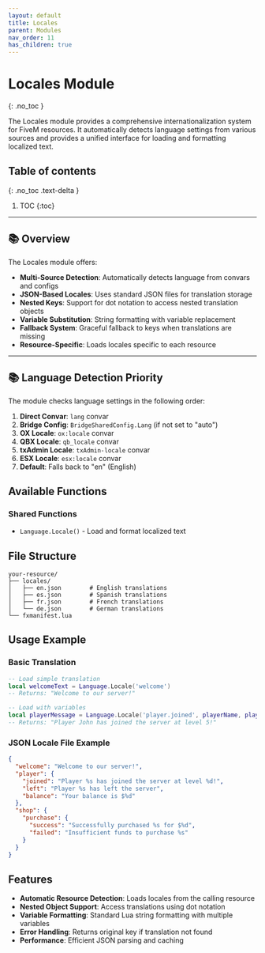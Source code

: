 ```yaml
---
layout: default
title: Locales
parent: Modules
nav_order: 11
has_children: true
---
```


# Locales Module
{: .no_toc }

The Locales module provides a comprehensive internationalization system for FiveM resources. It automatically detects language settings from various sources and provides a unified interface for loading and formatting localized text.

## Table of contents
{: .no_toc .text-delta }

1. TOC
{:toc}

---

## 📚 Overview

The Locales module offers:

- **Multi-Source Detection**: Automatically detects language from convars and configs
- **JSON-Based Locales**: Uses standard JSON files for translation storage
- **Nested Keys**: Support for dot notation to access nested translation objects
- **Variable Substitution**: String formatting with variable replacement
- **Fallback System**: Graceful fallback to keys when translations are missing
- **Resource-Specific**: Loads locales specific to each resource

---

## 📚 Language Detection Priority

The module checks language settings in the following order:

1. **Direct Convar**: `lang` convar
2. **Bridge Config**: `BridgeSharedConfig.Lang` (if not set to "auto")
3. **OX Locale**: `ox:locale` convar
4. **QBX Locale**: `qb_locale` convar  
5. **txAdmin Locale**: `txAdmin-locale` convar
6. **ESX Locale**: `esx:locale` convar
7. **Default**: Falls back to "en" (English)

## Available Functions

### Shared Functions
- `Language.Locale()` - Load and format localized text

## File Structure

```
your-resource/
├── locales/
│   ├── en.json        # English translations
│   ├── es.json        # Spanish translations
│   ├── fr.json        # French translations
│   └── de.json        # German translations
└── fxmanifest.lua
```

## Usage Example

### Basic Translation

```lua
-- Load simple translation
local welcomeText = Language.Locale('welcome')
-- Returns: "Welcome to our server!"

-- Load with variables
local playerMessage = Language.Locale('player.joined', playerName, playerLevel)
-- Returns: "Player John has joined the server at level 5!"
```

### JSON Locale File Example

```json
{
  "welcome": "Welcome to our server!",
  "player": {
    "joined": "Player %s has joined the server at level %d!",
    "left": "Player %s has left the server",
    "balance": "Your balance is $%d"
  },
  "shop": {
    "purchase": {
      "success": "Successfully purchased %s for $%d",
      "failed": "Insufficient funds to purchase %s"
    }
  }
}
```

## Features

- **Automatic Resource Detection**: Loads locales from the calling resource
- **Nested Object Support**: Access translations using dot notation
- **Variable Formatting**: Standard Lua string formatting with multiple variables
- **Error Handling**: Returns original key if translation not found
- **Performance**: Efficient JSON parsing and caching
